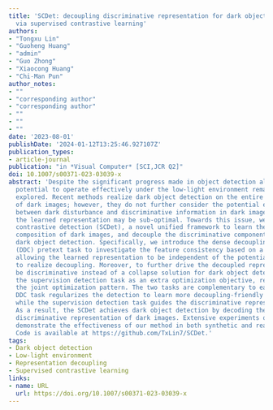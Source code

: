 ```yaml
---
title: 'SCDet: decoupling discriminative representation for dark object detection
  via supervised contrastive learning'
authors: 
- "Tongxu Lin"
- "Guoheng Huang"
- "admin"
- "Guo Zhong"
- "Xiaocong Huang"
- "Chi-Man Pun"
author_notes:
- ""
- "corresponding author"
- "corresponding author"
- ""
- ""
- ""
date: '2023-08-01'
publishDate: '2024-01-12T13:25:46.927107Z'
publication_types:
- article-journal
publication: "in *Visual Computer* [SCI,JCR Q2]"
doi: 10.1007/s00371-023-03039-x
abstract: 'Despite the significant progress made in object detection algorithms, their
  potential to operate effectively under the low-light environment remains to be fully
  explored. Recent methods realize dark object detection on the entire representation
  of dark images; however, they do not further consider the potential entanglement
  between dark disturbance and discriminative information in dark images, and thus,
  the learned representation may be sub-optimal. Towards this issue, we propose supervised
  contrastive detection (SCDet), a novel unified framework to learn the potential
  composition of dark images, and decouple the discriminative component for facilitating
  dark object detection. Specifically, we introduce the dense decoupling contrastive
  (DDC) pretext task to investigate the feature consistency based on a dark transformation,
  allowing the learned representation to be independent of the potential entanglement
  to realize decoupling. Moreover, to further drive the decoupled representation to
  be discriminative instead of a collapse solution for dark object detection, we incorporate
  the supervision detection task as an extra optimization objective, resulting in
  the joint optimization pattern. The two tasks are complementary to each other: the
  DDC task regularizes the detection to learn more decoupling-friendly representation,
  while the supervision detection task guides the discriminative representation decoupling.
  As a result, the SCDet achieves dark object detection by decoding the decoupled
  discriminative representation of dark images. Extensive experiments on four datasets
  demonstrate the effectiveness of our method in both synthetic and real-world scenarios.
  Code is available at https://github.com/TxLin7/SCDet.'
tags:
- Dark object detection
- Low-light environment
- Representation decoupling
- Supervised contrastive learning
links:
- name: URL
  url: https://doi.org/10.1007/s00371-023-03039-x
---
```

